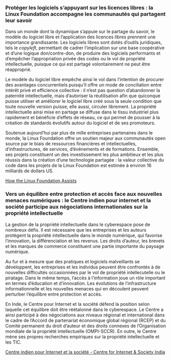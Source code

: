 ### Protéger les logiciels s’appuyant sur les licences libres : la Linux Foundation accompagne les communautés qui partagent leur savoir

Dans un monde dont la dynamique s’appuie sur le partage du savoir, le modèle du logiciel libre et l’application des licences libres prennent une importance grandissante. Les logiciels libres sont dotés d’outils juridiques, tels le _copyleft_, permettant de cadrer l’implication sur une base coopérative et d’une logique don/contre-don, de produire des logiciels performants et d’empêcher l’appropriation privée des codes ou le vol de propriété intellectuelle, puisque ce qui est partagé volontairement ne peut être réapproprié.

Le modèle du logiciel libre empêche ainsi le vol dans l’intention de procurer des avantages concurrentiels puisqu’il offre un mode de conciliation entre intérêt privé et efficience collective : il n’est pas question d’abandonner la paternité intellectuelle, mais d’autoriser la réutilisation afin que quiconque puisse utiliser et améliorer le logiciel libre créé sous la seule condition que toute nouvelle version puisse, elle aussi, circuler librement. La propriété intellectuelle ainsi mise en partage se diffuse dans le tissu industriel plus rapidement et bénéficie d’effets de réseau, ce qui permet de pousser à la création de standards évolutifs autour du logiciel et de ses promoteurs.

Soutenue aujourd’hui par plus de mille entreprises partenaires dans le monde, la Linux Foundation offre un soutien majeur aux communautés open source par le biais de ressources financières et intellectuelles, d’infrastructures, de services, d’événements et de formations. Ensemble, ses projets constituent un des investissement les plus ambitieux et les plus réussis dans la création d’une technologie partagée : la valeur collective du code dans les projets de la Linux Foundation est estimée à environ 16 milliards de dollars US.

[How the Linux Foundation Assists](https://www.linuxfoundation.org/projects/hosting/)

### Vers un équilibre entre protection et accès face aux nouvelles menaces numériques : le Centre indien pour internet et la société participe aux négociations internationales sur la propriété intellectuelle

La gestion de la propriété intellectuelle dans le cyberespace pose de nombreux défis. Il est nécessaire que les entreprises et les auteurs protègent la propriété intellectuelle dans le monde numérique, qui favorise l’innovation, la différenciation et les revenus. Les droits d’auteur, les brevets et les marques de commerce constituent une partie importante du paysage numérique.

Au fur et à mesure que des pratiques et logiciels malveillants se développent, les entreprises et les individus peuvent être confrontés à de nouvelles difficultés occasionnées par le vol de propriété intellecutelle ou le piratage. Dans le même temps, l’accès à l’information joue un rôle important en termes d’éducation et d’innovation. Les évolutions de l’infrastructure informationnelle et les nouvelles menaces qui en découlent peuvent perturber l’équilibre entre protection et accès.

En Inde, le Centre pour Internet et la société défend la position selon laquelle cet équilibre doit être réétalonné dans le cyberespace. Le Centre a ainsi participé à des négociations aux niveaux régional et international dans le cadre de l’Accord de partenariat économique global régional (RCEP) et du Comité permanent du droit d’auteur et des droits connexes de l’Organisation mondiale de la propriété intellectuelle (OMPI-SCCR). En outre, le Centre mène ses propres recherches empiriques sur la propriété intellectuelle et les TIC.

[Centre indien pour Internet et la société - Centre for Internet & Society India](https://cis-india.org/)
